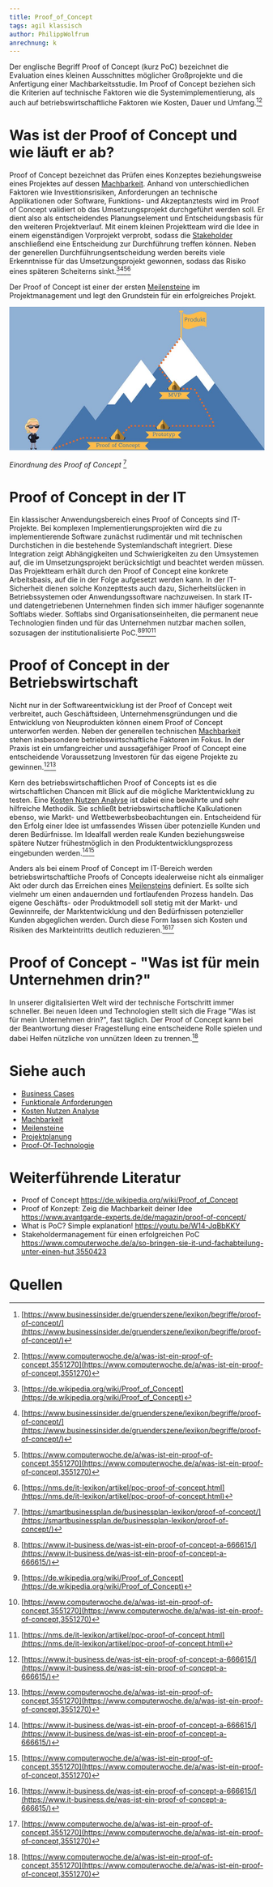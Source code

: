 ```yaml
---
title: Proof_of_Concept
tags: agil klassisch
author: PhilippWolfrum
anrechnung: k
---
```


Der englische Begriff Proof of Concept (kurz PoC) bezeichnet die Evaluation eines kleinen Ausschnittes möglicher Großprojekte und die Anfertigung einer Machbarkeitsstudie. Im Proof of Concept beziehen sich die Kriterien auf technische Faktoren wie die Systemimplementierung, als auch auf betriebswirtschaftliche Faktoren wie Kosten, Dauer und Umfang.[^3][^5]

# Was ist der Proof of Concept und wie läuft er ab?

Proof of Concept bezeichnet das Prüfen eines Konzeptes beziehungsweise eines Projektes auf dessen [Machbarkeit](Machbarkeit.md). Anhand von unterschiedlichen Faktoren wie Investitionsrisiken, Anforderungen an technische Applikationen oder Software, Funktions- und Akzeptanztests wird im Proof of Concept validiert ob das Umsetzungsprojekt durchgeführt werden soll. Er dient also als entscheidendes Planungselement und Entscheidungsbasis für den weiteren Projektverlauf. Mit einem kleinen Projektteam wird die Idee in einem eigenständigen Vorprojekt verprobt, sodass die [Stakeholder](Stakeholder.md) anschließend eine Entscheidung zur Durchführung treffen können. Neben der generellen Durchführungsentscheidung werden bereits viele Erkenntnisse für das Umsetzungsprojekt gewonnen, sodass das Risiko eines späteren Scheiterns sinkt.[^2][^3][^5][^6] 

Der Proof of Concept ist einer der ersten [Meilensteine](Meilensteine.md) im Projektmanagement und legt den Grundstein für ein erfolgreiches Projekt.


![Einordnung des Proof of Concept](Proof_of_Concept/proof-of-concept-einordnung.jpg)

*Einordnung des Proof of Concept* [^4]



# Proof of Concept in der IT 

Ein klassischer Anwendungsbereich eines Proof of Concepts sind IT-Projekte. Bei komplexen Implementierungsprojekten wird die zu implementierende Software zunächst rudimentär und mit technischen Durchstichen in die bestehende Systemlandschaft integriert. Diese Integration zeigt Abhängigkeiten und Schwierigkeiten zu den Umsystemen auf, die im Umsetzungsprojekt berücksichtigt und beachtet werden müssen. Das Projektteam erhält durch den Proof of Concept eine konkrete Arbeitsbasis, auf die in der Folge aufgesetzt werden kann. In der IT-Sicherheit dienen solche Konzepttests auch dazu, Sicherheitslücken in Betriebssystemen oder Anwendungssoftware nachzuweisen. In stark IT- und datengetriebenen Unternehmen finden sich immer häufiger sogenannte Softlabs wieder. Softlabs sind Organisationseinheiten, die permanent neue Technologien finden und für das Unternehmen nutzbar machen sollen, sozusagen der institutionalisierte PoC.[^1][^2][^5][^6]


# Proof of Concept in der Betriebswirtschaft 

Nicht nur in der Softwareentwicklung ist der Proof of Concept weit verbreitet, auch Geschäftsideen, Unternehmensgründungen und die Entwicklung von Neuprodukten können einem Proof of Concept unterworfen werden. Neben der generellen technischen [Machbarkeit](Machbarkeit.md) stehen insbesondere betriebswirtschaftliche Faktoren im Fokus. In der Praxis ist ein umfangreicher und aussagefähiger Proof of Concept eine entscheidende Voraussetzung Investoren für das eigene Projekte zu gewinnen.[^1][^5]

Kern des betriebswirtschaftlichen Proof of Concepts ist es die wirtschaftlichen Chancen mit Blick auf die mögliche Marktentwicklung zu testen. Eine [Kosten Nutzen Analyse](Kosten_Nutzen_Analyse.md) ist dabei eine bewährte und sehr hilfreiche Methodik. Sie schließt betriebswirtschaftliche Kalkulationen ebenso, wie Markt- und Wettbewerbsbeobachtungen ein. Entscheidend für den Erfolg einer Idee ist umfassendes Wissen über potenzielle Kunden und deren Bedürfnisse. Im Idealfall werden reale Kunden beziehungsweise spätere Nutzer frühestmöglich in den Produktentwicklungsprozess eingebunden werden.[^1][^5]

Anders als bei einem Proof of Concept im IT-Bereich werden betriebswirtschaftliche Proofs of Concepts idealerweise nicht als einmaliger Akt oder durch das Erreichen eines [Meilensteins](Meilensteine.md) definiert. Es sollte sich vielmehr um einen andauernden und fortlaufenden Prozess handeln. Das eigene Geschäfts- oder Produktmodell soll stetig mit der Markt- und Gewinnreife, der Marktentwicklung und den Bedürfnissen potenzieller Kunden abgeglichen werden. Durch diese Form lassen sich Kosten und Risiken des Markteintritts deutlich reduzieren.[^1][^5]

# Proof of Concept - "Was ist für mein Unternehmen drin?"

In unserer digitalisierten Welt wird der technische Fortschritt immer schneller. Bei neuen Ideen und Technologien stellt sich die Frage "Was ist für mein Unternehmen drin?", fast täglich. Der Proof of Concept kann bei der Beantwortung dieser Fragestellung eine entscheidene Rolle spielen und dabei Helfen nützliche von unnützen Ideen zu trennen.[^5]  

# Siehe auch

* [Business Cases](Business_Cases.md)
* [Funktionale Anforderungen](Funktionale_Anforderungen.md)
* [Kosten Nutzen Analyse](Kosten_Nutzen_Analyse.md)
* [Machbarkeit](Machbarkeit.md)
* [Meilensteine](Meilensteine.md)
* [Projektplanung](Projektplanung.md)
* [Proof-Of-Technologie](Proof_of_Technologie.md)

# Weiterführende Literatur

* Proof of Concept https://de.wikipedia.org/wiki/Proof_of_Concept
* Proof of Konzept: Zeig die Machbarkeit deiner Idee https://www.avantgarde-experts.de/de/magazin/proof-of-concept/
* What is PoC? Simple explanation! https://youtu.be/W14-JqBbKKY
* Stakeholdermanagement für einen erfolgreichen PoC https://www.computerwoche.de/a/so-bringen-sie-it-und-fachabteilung-unter-einen-hut,3550423


# Quellen

[^1]: [https://www.it-business.de/was-ist-ein-proof-of-concept-a-666615/](https://www.it-business.de/was-ist-ein-proof-of-concept-a-666615/)
[^2]: [https://de.wikipedia.org/wiki/Proof_of_Concept](https://de.wikipedia.org/wiki/Proof_of_Concept)
[^3]: [https://www.businessinsider.de/gruenderszene/lexikon/begriffe/proof-of-concept/](https://www.businessinsider.de/gruenderszene/lexikon/begriffe/proof-of-concept/)
[^4]: [https://smartbusinessplan.de/businessplan-lexikon/proof-of-concept/](https://smartbusinessplan.de/businessplan-lexikon/proof-of-concept/)
[^5]: [https://www.computerwoche.de/a/was-ist-ein-proof-of-concept,3551270](https://www.computerwoche.de/a/was-ist-ein-proof-of-concept,3551270)
[^6]: [https://nms.de/it-lexikon/artikel/poc-proof-of-concept.html](https://nms.de/it-lexikon/artikel/poc-proof-of-concept.html)




